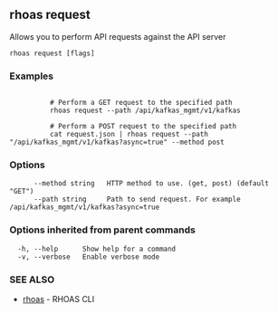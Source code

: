 ## rhoas request

Allows you to perform API requests against the API server

```
rhoas request [flags]
```

### Examples

```

		  # Perform a GET request to the specified path
		  rhoas request --path /api/kafkas_mgmt/v1/kafkas
		  
		  # Perform a POST request to the specified path
		  cat request.json | rhoas request --path "/api/kafkas_mgmt/v1/kafkas?async=true" --method post 
```

### Options

```
      --method string   HTTP method to use. (get, post) (default "GET")
      --path string     Path to send request. For example /api/kafkas_mgmt/v1/kafkas?async=true
```

### Options inherited from parent commands

```
  -h, --help      Show help for a command
  -v, --verbose   Enable verbose mode
```

### SEE ALSO

* [rhoas](rhoas.md)	 - RHOAS CLI

